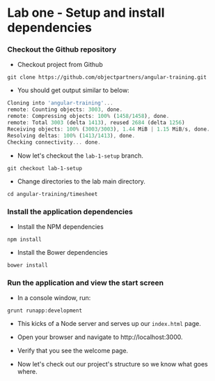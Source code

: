 # Lab one - Setup and install dependencies

### Checkout the Github repository

- Checkout project from Github

```
git clone https://github.com/objectpartners/angular-training.git
```

- You should get output similar to below:

```javascript
Cloning into 'angular-training'...
remote: Counting objects: 3003, done.
remote: Compressing objects: 100% (1458/1458), done.
remote: Total 3003 (delta 1413), reused 2684 (delta 1256)
Receiving objects: 100% (3003/3003), 1.44 MiB | 1.15 MiB/s, done.
Resolving deltas: 100% (1413/1413), done.
Checking connectivity... done.
```

- Now let's checkout the `lab-1-setup` branch.

```
git checkout lab-1-setup
```

- Change directories to the lab main directory.

```
cd angular-training/timesheet
```

### Install the application dependencies

- Install the NPM dependencies

```
npm install
```

- Install the Bower dependencies

```
bower install
```

### Run the application and view the start screen

- In a console window, run:

```
grunt runapp:development
```

- This kicks of a Node server and serves up our `index.html` page.

- Open your browser and navigate to http://localhost:3000.

- Verify that you see the welcome page.

- Now let's check out our project's structure so we know what goes where.
